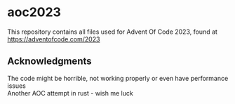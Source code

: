 # aoc2023

This repository contains all files used for Advent Of Code 2023, found at https://adventofcode.com/2023

## Acknowledgments

The code might be horrible, not working properly or even have performance issues  
Another AOC attempt in rust - wish me luck
